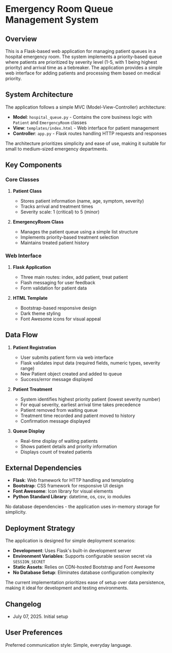 # Emergency Room Queue Management System

## Overview

This is a Flask-based web application for managing patient queues in a hospital emergency room. The system implements a priority-based queue where patients are prioritized by severity level (1-5, with 1 being highest priority) and arrival time as a tiebreaker. The application provides a simple web interface for adding patients and processing them based on medical priority.

## System Architecture

The application follows a simple MVC (Model-View-Controller) architecture:

- **Model**: `hospital_queue.py` - Contains the core business logic with `Patient` and `EmergencyRoom` classes
- **View**: `templates/index.html` - Web interface for patient management
- **Controller**: `app.py` - Flask routes handling HTTP requests and responses

The architecture prioritizes simplicity and ease of use, making it suitable for small to medium-sized emergency departments.

## Key Components

### Core Classes

1. **Patient Class**
   - Stores patient information (name, age, symptom, severity)
   - Tracks arrival and treatment times
   - Severity scale: 1 (critical) to 5 (minor)

2. **EmergencyRoom Class**
   - Manages the patient queue using a simple list structure
   - Implements priority-based treatment selection
   - Maintains treated patient history

### Web Interface

1. **Flask Application**
   - Three main routes: index, add patient, treat patient
   - Flash messaging for user feedback
   - Form validation for patient data

2. **HTML Template**
   - Bootstrap-based responsive design
   - Dark theme styling
   - Font Awesome icons for visual appeal

## Data Flow

1. **Patient Registration**
   - User submits patient form via web interface
   - Flask validates input data (required fields, numeric types, severity range)
   - New Patient object created and added to queue
   - Success/error message displayed

2. **Patient Treatment**
   - System identifies highest priority patient (lowest severity number)
   - For equal severity, earliest arrival time takes precedence
   - Patient removed from waiting queue
   - Treatment time recorded and patient moved to history
   - Confirmation message displayed

3. **Queue Display**
   - Real-time display of waiting patients
   - Shows patient details and priority information
   - Displays count of treated patients

## External Dependencies

- **Flask**: Web framework for HTTP handling and templating
- **Bootstrap**: CSS framework for responsive UI design
- **Font Awesome**: Icon library for visual elements
- **Python Standard Library**: datetime, os, csv, io modules

No database dependencies - the application uses in-memory storage for simplicity.

## Deployment Strategy

The application is designed for simple deployment scenarios:

- **Development**: Uses Flask's built-in development server
- **Environment Variables**: Supports configurable session secret via `SESSION_SECRET`
- **Static Assets**: Relies on CDN-hosted Bootstrap and Font Awesome
- **No Database Setup**: Eliminates database configuration complexity

The current implementation prioritizes ease of setup over data persistence, making it ideal for development and testing environments.

## Changelog

- July 07, 2025. Initial setup

## User Preferences

Preferred communication style: Simple, everyday language.